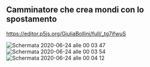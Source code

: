 ## Camminatore che crea mondi con lo spostamento

https://editor.p5js.org/GiuliaBollini/full/_tg7ifwuS

![Schermata 2020-06-24 alle 00 03 47](https://user-images.githubusercontent.com/61871414/85475735-daef1b80-b5b6-11ea-8eec-487fe5470ea2.png)
![Schermata 2020-06-24 alle 00 03 54](https://user-images.githubusercontent.com/61871414/85475737-db87b200-b5b6-11ea-85b9-81b1794114c8.png)
![Schermata 2020-06-24 alle 00 04 12](https://user-images.githubusercontent.com/61871414/85475739-dc204880-b5b6-11ea-9812-9ea038011724.png)
